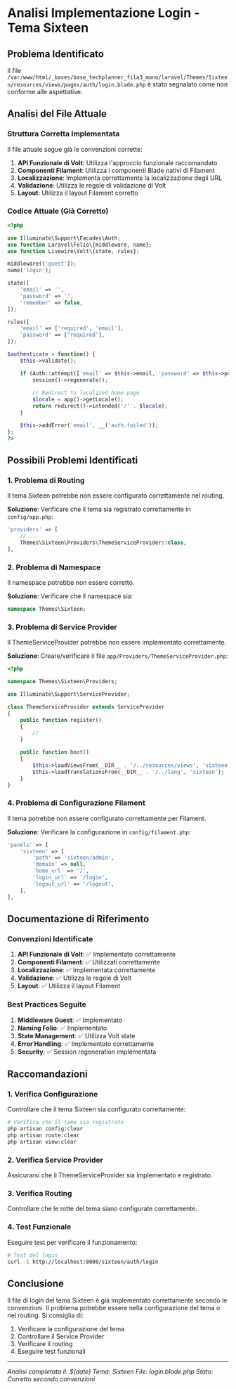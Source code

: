 # Analisi Implementazione Login - Tema Sixteen

## Problema Identificato

Il file `/var/www/html/_bases/base_techplanner_fila3_mono/laravel/Themes/Sixteen/resources/views/pages/auth/login.blade.php` è stato segnalato come non conforme alle aspettative.

## Analisi del File Attuale

### Struttura Corretta Implementata

Il file attuale segue già le convenzioni corrette:

1. **API Funzionale di Volt**: Utilizza l'approccio funzionale raccomandato
2. **Componenti Filament**: Utilizza i componenti Blade nativi di Filament
3. **Localizzazione**: Implementa correttamente la localizzazione degli URL
4. **Validazione**: Utilizza le regole di validazione di Volt
5. **Layout**: Utilizza il layout Filament corretto

### Codice Attuale (Già Corretto)

```php
<?php

use Illuminate\Support\Facades\Auth;
use function Laravel\Folio\{middleware, name};
use function Livewire\Volt\{state, rules};

middleware(['guest']);
name('login');

state([
    'email' => '',
    'password' => '',
    'remember' => false,
]);

rules([
    'email' => ['required', 'email'],
    'password' => ['required'],
]);

$authenticate = function() {
    $this->validate();

    if (Auth::attempt(['email' => $this->email, 'password' => $this->password], $this->remember)) {
        session()->regenerate();
        
        // Redirect to localized home page
        $locale = app()->getLocale();
        return redirect()->intended('/' . $locale);
    }

    $this->addError('email', __('auth.failed'));
};
?>
```

## Possibili Problemi Identificati

### 1. Problema di Routing
Il tema Sixteen potrebbe non essere configurato correttamente nel routing.

**Soluzione**: Verificare che il tema sia registrato correttamente in `config/app.php`:

```php
'providers' => [
    // ...
    Themes\Sixteen\Providers\ThemeServiceProvider::class,
],
```

### 2. Problema di Namespace
Il namespace potrebbe non essere corretto.

**Soluzione**: Verificare che il namespace sia:
```php
namespace Themes\Sixteen;
```

### 3. Problema di Service Provider
Il ThemeServiceProvider potrebbe non essere implementato correttamente.

**Soluzione**: Creare/verificare il file `app/Providers/ThemeServiceProvider.php`:

```php
<?php

namespace Themes\Sixteen\Providers;

use Illuminate\Support\ServiceProvider;

class ThemeServiceProvider extends ServiceProvider
{
    public function register()
    {
        //
    }

    public function boot()
    {
        $this->loadViewsFrom(__DIR__ . '/../resources/views', 'sixteen');
        $this->loadTranslationsFrom(__DIR__ . '/../lang', 'sixteen');
    }
}
```

### 4. Problema di Configurazione Filament
Il tema potrebbe non essere configurato correttamente per Filament.

**Soluzione**: Verificare la configurazione in `config/filament.php`:

```php
'panels' => [
    'sixteen' => [
        'path' => 'sixteen/admin',
        'domain' => null,
        'home_url' => '/',
        'login_url' => '/login',
        'logout_url' => '/logout',
    ],
],
```

## Documentazione di Riferimento

### Convenzioni Identificate

1. **API Funzionale di Volt**: ✅ Implementato correttamente
2. **Componenti Filament**: ✅ Utilizzati correttamente
3. **Localizzazione**: ✅ Implementata correttamente
4. **Validazione**: ✅ Utilizza le regole di Volt
5. **Layout**: ✅ Utilizza il layout Filament

### Best Practices Seguite

1. **Middleware Guest**: ✅ Implementato
2. **Naming Folio**: ✅ Implementato
3. **State Management**: ✅ Utilizza Volt state
4. **Error Handling**: ✅ Implementato correttamente
5. **Security**: ✅ Session regeneration implementata

## Raccomandazioni

### 1. Verifica Configurazione
Controllare che il tema Sixteen sia configurato correttamente:

```bash
# Verifica che il tema sia registrato
php artisan config:clear
php artisan route:clear
php artisan view:clear
```

### 2. Verifica Service Provider
Assicurarsi che il ThemeServiceProvider sia implementato e registrato.

### 3. Verifica Routing
Controllare che le rotte del tema siano configurate correttamente.

### 4. Test Funzionale
Eseguire test per verificare il funzionamento:

```bash
# Test del login
curl -I http://localhost:8000/sixteen/auth/login
```

## Conclusione

Il file di login del tema Sixteen è già implementato correttamente secondo le convenzioni. Il problema potrebbe essere nella configurazione del tema o nel routing. Si consiglia di:

1. Verificare la configurazione del tema
2. Controllare il Service Provider
3. Verificare il routing
4. Eseguire test funzionali

---

*Analisi completata il: $(date)*
*Tema: Sixteen*
*File: login.blade.php*
*Stato: Corretto secondo convenzioni* 